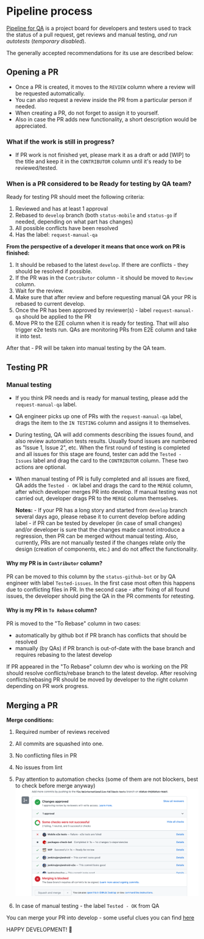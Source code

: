 # Pipeline process

[Pipeline for QA](https://github.com/status-im/status-mobile/projects/7) is a project board for developers and testers used to track the status of a pull request, get reviews and manual testing, _and run autotests_ (_temporary disabled_).

The generally accepted recommendations for its use are described below:

## Opening a PR
- Once a PR is created, it moves to the ```REVIEW``` column where a review will be requested automatically.
- You can also request a review inside the PR from a particular person if needed.
- When creating a PR, do not forget to assign it to yourself.
- Also in case the PR adds new functionality, a short description would be appreciated.

### What if the work is still in progress?

- If PR work is not finished yet, please mark it as a draft or add [WIP] to the title and keep it in the `CONTRIBUTOR` column until it's ready to be reviewed/tested.


### When is a PR considered to be Ready for testing by QA team?   
Ready for testing PR should meet the following criteria: 

1. Reviewed and has at least 1 approval
2. Rebased to `develop` branch (both `status-mobile` and `status-go` if needed, depending on what part has changes) 
3. All possible conflicts have been resolved 
4. Has the label: `request-manual-qa`

**From the perspective of a developer it means that once work on PR is finished:**

1. It should be rebased to the latest `develop`. If there are conflicts - they should be resolved if possible.
2. If the PR was in the `Contributor` column - it should be moved to `Review` column.
3. Wait for the review.
4. Make sure that after review and before requesting manual QA your PR is rebased to current develop.
5. Once the PR has been approved by reviewer(s) - label `request-manual-qa` should be applied to the PR
6. Move PR to the E2E column when it is ready for testing. That will also trigger e2e tests run. QAs are monitoring PRs from E2E column and take it into test. 

After that - PR will be taken into manual testing by the QA team.

## Testing PR

### Manual testing
- If you think PR needs and is ready for manual testing, please add the ```request-manual-qa``` label. 
- QA engineer picks up one of PRs with the ```request-manual-qa``` label, drags the item to the ```IN TESTING``` column and assigns it to themselves.
- During testing, QA will add comments describing the issues found, and also review automation tests results.
Usually found issues are numbered as "Issue 1, Issue 2", etc.
When the first round of testing is completed and all issues for this stage are found, tester can add the ```Tested - Issues``` label and drag the card to the ```CONTRIBUTOR``` column. These two actions are optional.
- When manual testing of PR is fully completed and all issues are fixed, QA adds the ```Tested - OK``` label and drags the card to the ```MERGE``` column, after which developer merges PR into develop.
  If manual testing was not carried out, developer drags PR to the ```MERGE``` column themselves.

    **Notes:** 
        - If your PR has a long story and started from `develop` branch several days ago, please rebase it to current develop before adding label
        - if PR can be tested by developer (in case of small changes) and/or developer is sure that the changes made cannot introduce a regression, then PR can be merged without manual testing. Also, currently, PRs are not manually tested if the changes relate only the design (creation of components, etc.) and do not affect the functionality.
        
#### Why my PR is in `Contributor` column?
PR can be moved to this column by the ```status-github-bot``` or by QA engineer with label `Tested-issues`.
In the first case most often this happens due to conflicting files in PR.
In the second case - after fixing of all found issues, the developer should ping the QA in the PR comments for retesting.


#### Why is my PR in `To Rebase` column?
PR is moved to the "To Rebase" column in two cases:
- automatically by github bot if PR branch has conflicts that should be resolved
- manually (by QAs) if PR branch is out-of-date with the base branch and requires rebasing to the latest develop

If PR appeared in the "To Rebase" column dev who is working on the PR should resolve conflicts/rebase branch to the latest develop. After resolving conflicts/rebasing PR should be moved by developer to the right column depending on PR work progress.

## Merging a PR
**Merge conditions:**
1. Required number of reviews received
2. All commits are squashed into one.
3. No conflicting files in PR
4. No issues from lint
5. Pay attention to automation checks (some of them are not blockers, best to check before merge anyway)
![](images/pipeline-process/automation-checks.png)


6. In case of manual testing - the label ```Tested - OK``` from QA


You can merge your PR into develop - some useful clues you can find [here](https://notes.status.im/setup-e2e#3-Merging-PR) 

HAPPY DEVELOPMENT! :tada: 
